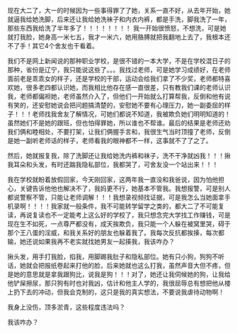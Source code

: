 现在大二了，大一的时候因为一些事得罪了了她，关系一直不好，从去年开始，她就逼我给她洗脚，后来还让我给她洗袜子和内衣内裤，都是手洗，脚我洗了一年，那些东西我给洗了半年多了！！！！！！！！ 我一开始很愤怒，不想洗，可是她就打我脸，她身高一米七五，我才一米六，她用胳膊就把我翻地上去了，我根本还不了手！其它4个舍友也干看着。


我们不是网上新闻说的那种职业学校，是很不错的一本大学，不是在学校混日子的那种，省份是辽宁，我只能说这些了。。。我找过老师，可是她学习成绩好，在老师面前老是乖乖女的样子，还是学校的干部，运动会给我们拿了不少奖，老师都特喜欢她，很多老四都认识她，而我相比他存在感一直很差，只有教我们课的老师认识我，老师都偏袒她，老师虽然介入了，但他们一开始就么打算帮我，反倒和他有说有笑的，还安慰她说会把问题搞清楚的，安慰她不要有心理压力，她一副委屈的样子！！！老师找我舍友了解情况，可她们都说不知道，我被欺负她们明明知道的！虽然她们不是她的跟班，但也怕得罪她，所以谁也不帮谁。最后的结果是老师还劝我们俩和睦相处，不要打架，让我们俩握手言和，我很生气当时顶撞了老师，反倒是她一副听老师话的样子，老师看我的眼神都不一样，这事就不了了之了。

然后，她就报复我，除了洗脚还让我给她洗内裤和袜子，洗不干净就凶我！！！揪我耳朵和头发，有时还踹我隐私部位，我都哭了，可舍友没一个站出来！！！

我在学校就盼着放假回家，今天刚回家，这两年我一直没和我爸说，因为怕他担心，关键告诉他他也解决不了，我妈更不行，她基本不管我。我想报警，可是别人都说警察不管，只能让老师调解！！！我想录视频找证据，可是我怎么当她面拿手机录啊！！！！我家就一般条件，我不可能转学留学之类的，都大二了不可能复读，再说复读也不一定能考上这么好的学校了，我只想念完大学找工作赚钱，可是现在生不如死，一点尊严都没有，成天挨欺负，我只能一个人躲在被窝里哭，碍于那个王八蛋的淫威，和我关系好的朋友也躲着我了。我每次反抗都挨揍，每次都输，她还说如果我再不老实就找她男友一起揍我，我该咋办？

揪头发，用手打我脸，掐我，用脚踢我肚子和隐私部位。她有只小狗，狗狗不听话，她就会把报纸卷起来打他的脸，后来她就也这么打我，虽然声音大但不疼，但是她的意思就是拿我跟狗比，说我是狗！！！对了，她还让我伺候她的狗，让我给他铲屎擦尿，那只狗有时也对我凶，估计和他主人学的，我很屈辱总有想把他从楼上扔下去的冲动，但我会克制的，这只是我的真实想法，不要说我虐待动物啊！

我身上没伤，顶多淤青，这些程度违法吗？

我该咋办？